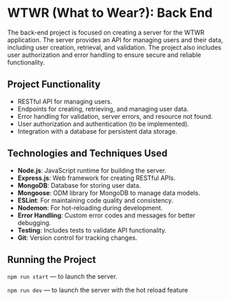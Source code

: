 # WTWR (What to Wear?): Back End

The back-end project is focused on creating a server for the WTWR application. The server provides an API for managing users and their data, including user creation, retrieval, and validation. The project also includes user authorization and error handling to ensure secure and reliable functionality.

## Project Functionality

- RESTful API for managing users.
- Endpoints for creating, retrieving, and managing user data.
- Error handling for validation, server errors, and resource not found.
- User authorization and authentication (to be implemented).
- Integration with a database for persistent data storage.

## Technologies and Techniques Used

- **Node.js**: JavaScript runtime for building the server.
- **Express.js**: Web framework for creating RESTful APIs.
- **MongoDB**: Database for storing user data.
- **Mongoose**: ODM library for MongoDB to manage data models.
- **ESLint**: For maintaining code quality and consistency.
- **Nodemon**: For hot-reloading during development.
- **Error Handling**: Custom error codes and messages for better debugging.
- **Testing**: Includes tests to validate API functionality.
- **Git**: Version control for tracking changes.

## Running the Project

`npm run start` — to launch the server.

`npm run dev` — to launch the server with the hot reload feature
